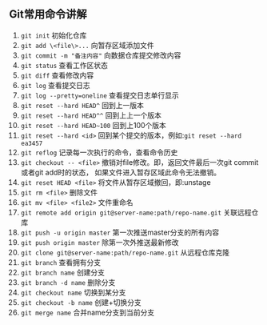## Git常用命令讲解  

1. `git init`	初始化仓库           
2. `git add \<file\>...`  向暂存区域添加文件           
3. `git commit -m "备注内容"`	向数据仓库提交修改内容     
4. `git status`	查看工作区状态    
5. `git diff`   查看修改内容       
6. `git log`	查看提交日志      
7. `git log --pretty=oneline`	查看提交日志单行显示      
8. `git reset --hard HEAD^`		回到上一版本        
9. `git reset --hard HEAD^^`	回到上上一个版本
10. `git reset --hard HEAD~100` 回到上100个版本
11. `git reset --hard <id>`   回到某个提交的版本，例如:`git reset --hard ea3457`      
12. `git reflog`	记录每一次执行的命令，查看命令历史               
13. `git checkout -- <file>` 撤销对file修改。即，返回文件最后一次git commit或者git add时的状态，
     如果文件进入暂存区域此命令无法撤销。
14. `git reset HEAD <file>`   将文件从暂存区域撤回，即:unstage    
15. `git rm <file>`   删除文件      
16. `git mv <file> <file2>`   文件重命名         
17. `git remote add origin git@server-name:path/repo-name.git`	关联远程仓库	
18. `git push -u origin master`		第一次推送master分支的所有内容       
19. `git push origin master`		除第一次外推送最新修改      
20. `git clone git@server-name:path/repo-name.git`	从远程仓库克隆    
21. `git branch`	查看拥有分支
22. `git branch name`	创建分支
23. `git branch -d name`	删除分支
24.	`git checkout name` 切换到某分支
25.	`git checkout -b name` 创建+切换分支
26.	`git merge name`	合并name分支到当前分支
